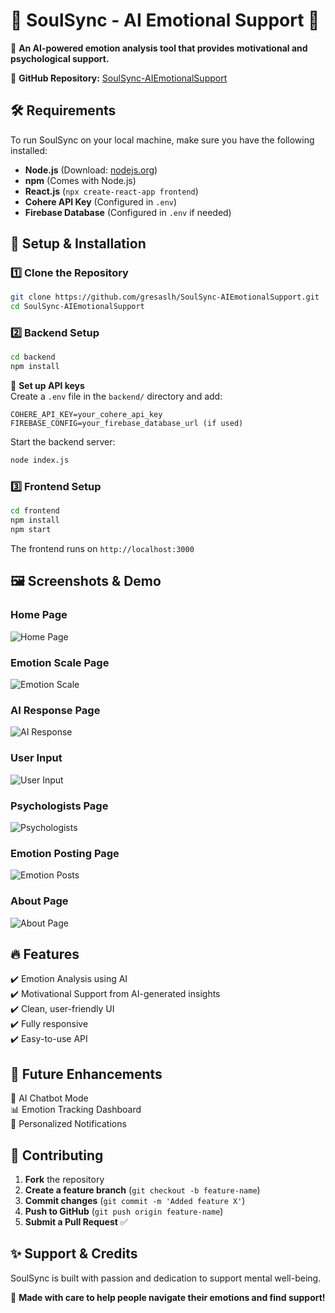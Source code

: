 # 🌟 SoulSync - AI Emotional Support 🌟  
🚀 **An AI-powered emotion analysis tool that provides motivational and psychological support.**  

🔗 **GitHub Repository:** [SoulSync-AIEmotionalSupport](https://github.com/gresaslh/SoulSync-AIEmotionalSupport.git)  

## 🛠️ **Requirements**  
To run SoulSync on your local machine, make sure you have the following installed:  
- **Node.js** (Download: [nodejs.org](https://nodejs.org/))  
- **npm** (Comes with Node.js)  
- **React.js** (`npx create-react-app frontend`)  
- **Cohere API Key** (Configured in `.env`)  
- **Firebase Database** (Configured in `.env` if needed)  

## 🚀 **Setup & Installation**  

### **1️⃣ Clone the Repository**  
```bash
git clone https://github.com/gresaslh/SoulSync-AIEmotionalSupport.git
cd SoulSync-AIEmotionalSupport
```

### **2️⃣ Backend Setup**  
```bash
cd backend
npm install
```
🔑 **Set up API keys**  
Create a `.env` file in the `backend/` directory and add:  
```
COHERE_API_KEY=your_cohere_api_key
FIREBASE_CONFIG=your_firebase_database_url (if used)
```
Start the backend server:  
```bash
node index.js
```

### **3️⃣ Frontend Setup**  
```bash
cd frontend
npm install
npm start
```
The frontend runs on `http://localhost:3000`  

## 🖼️ **Screenshots & Demo**  

### Home Page  
![Home Page](https://github.com/user-attachments/assets/c5a4cc54-2034-4fd8-af31-0c684962c3a0)  

### Emotion Scale Page  
![Emotion Scale](https://github.com/user-attachments/assets/7c1c9852-7d2e-47b5-8f4b-518822968829)  

### AI Response Page  
![AI Response](https://github.com/user-attachments/assets/b19778ba-ec47-412a-aeaf-861d5e4f9e18)

### User Input
![User Input](https://github.com/user-attachments/assets/59322520-6dca-4bb7-a069-4cff3fa2ab7c)  

### Psychologists Page  
![Psychologists](https://github.com/user-attachments/assets/8092b7de-e8eb-40c3-9e07-559c4f9b6dcb)  

### Emotion Posting Page  
![Emotion Posts](https://github.com/user-attachments/assets/a6344640-c3f8-44c5-aa39-5e15284965f0)  

### About Page  
![About Page](https://github.com/user-attachments/assets/bd973fb0-e50b-400c-8b0f-005fef758f37) 

## 🔥 **Features**  
✔️ Emotion Analysis using AI  
✔️ Motivational Support from AI-generated insights  
✔️ Clean, user-friendly UI  
✔️ Fully responsive  
✔️ Easy-to-use API  

## 📌 **Future Enhancements**  
🚀 AI Chatbot Mode  
📊 Emotion Tracking Dashboard  
🔔 Personalized Notifications  

## 🤝 **Contributing**  
1. **Fork** the repository  
2. **Create a feature branch** (`git checkout -b feature-name`)  
3. **Commit changes** (`git commit -m 'Added feature X'`)  
4. **Push to GitHub** (`git push origin feature-name`)  
5. **Submit a Pull Request** ✅  

## ✨ **Support & Credits**  
SoulSync is built with passion and dedication to support mental well-being.  

💜 **Made with care to help people navigate their emotions and find support!**  
